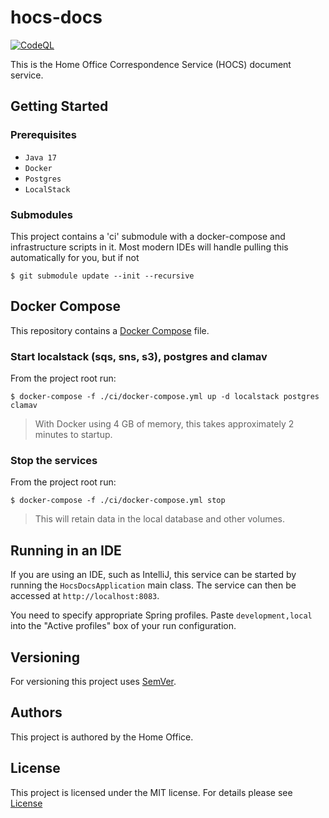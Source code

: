 # hocs-docs

[![CodeQL](https://github.com/UKHomeOffice/hocs-docs/actions/workflows/codeql-analysis.yml/badge.svg)](https://github.com/UKHomeOffice/hocs-docs/actions/workflows/codeql-analysis.yml)

This is the Home Office Correspondence Service (HOCS) document service.

## Getting Started

### Prerequisites

* ```Java 17```
* ```Docker```
* ```Postgres```
* ```LocalStack```

### Submodules

This project contains a 'ci' submodule with a docker-compose and infrastructure scripts in it.
Most modern IDEs will handle pulling this automatically for you, but if not

```console
$ git submodule update --init --recursive
```

## Docker Compose

This repository contains a [Docker Compose](https://docs.docker.com/compose/)
file.

### Start localstack (sqs, sns, s3), postgres and clamav

From the project root run:

```console
$ docker-compose -f ./ci/docker-compose.yml up -d localstack postgres clamav
```

> With Docker using 4 GB of memory, this takes approximately 2 minutes to startup.

### Stop the services

From the project root run:

```console
$ docker-compose -f ./ci/docker-compose.yml stop
```

> This will retain data in the local database and other volumes.

## Running in an IDE

If you are using an IDE, such as IntelliJ, this service can be started by running the ```HocsDocsApplication``` main
class.
The service can then be accessed at ```http://localhost:8083```.

You need to specify appropriate Spring profiles.
Paste `development,local` into the "Active profiles" box of your run configuration.

## Versioning

For versioning this project uses [SemVer](https://semver.org/).

## Authors

This project is authored by the Home Office.

## License

This project is licensed under the MIT license. For details please see [License](LICENSE)
